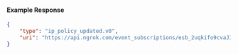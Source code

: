 <!-- Code generated for API Clients. DO NOT EDIT. -->

#### Example Response

```json
{
	"type": "ip_policy_updated.v0",
	"uri": "https://api.ngrok.com/event_subscriptions/esb_2uqkifo9cvaJIeAJiX0N8uW6hU6/sources/ip_policy_updated.v0"
}
```
